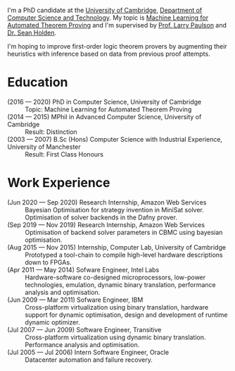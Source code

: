 I'm a PhD candidate at the [University of Cambridge](https://www.cam.ac.uk), [Department of Computer Science and Technology](https://www.cst.cam.ac.uk). My topic is [Machine Learning for Automated Theorem Proving](https://gtr.ukri.org/projects?ref=studentship-1788755) and I'm supervised by [Prof. Larry Paulson](https://www.cl.cam.ac.uk/~lp15/) and [Dr. Sean Holden](https://www.cl.cam.ac.uk/~sbh11/).

I'm hoping to improve first-order logic theorem provers by augmenting their heuristics with inference based on data from previous proof attempts.

# Education

<dl>
  <dt>(2016 &mdash; 2020) PhD in Computer Science, University of Cambridge</dt>
  <dd>Topic: Machine Learning for Automated Theorem Proving</dd>
  <dt>(2014 &mdash; 2015) MPhil in Advanced Computer Science, University of Cambridge</dt>
  <dd>Result: Distinction</dd>
  <dt>(2003 &mdash; 2007) B.Sc (Hons) Computer Science with Industrial Experience, University of Manchester</dt>
  <dd>Result: First Class Honours</dd>
</dl>

# Work Experience

<dl>
  <dt>(Jun 2020 &mdash; Sep 2020) Research Internship, Amazon Web Services</dt>
  <dd>Bayesian Optimisation for strategy invention in MiniSat solver. Optimisation of solver backends in the Dafny prover.</dd>
  <dt>(Sep 2019 &mdash; Nov 2019) Research Internship, Amazon Web Services</dt>
  <dd>Optimisation of backend solver parameters in CBMC using bayesian optimisation.</dd>
  <dt>(Aug 2015 &mdash; Nov 2015) Internship, Computer Lab, University of Cambridge</dt>
  <dd>Prototyped a tool-chain to compile high-level hardware descriptions down to FPGAs.</dd>
  <dt>(Apr 2011 &mdash; May 2014) Sofware Engineer, Intel Labs</dt>
  <dd>Hardware-software co-designed microprocessors, low-power technologies, emulation, dynamic binary translation, performance analysis and optimisation.</dd>
  <dt>(Jun 2009 &mdash; Mar 2011) Sofware Engineer, IBM</dt>
  <dd>Cross-platform virtualization using binary translation, hardware support for dynamic optimisation, design and development of runtime dynamic optimizer.</dd>
  <dt>(Jul 2007 &mdash; Jun 2009) Software Engineer, Transitive</dt>
  <dd>Cross-platform virtualization using dynamic binary translation. Performance analysis and optimisation.</dd>
  <dt>(Jul 2005 &mdash; Jul 2006) Intern Software Engineer, Oracle</dt>
  <dd>Datacenter automation and failure recovery.</dd>
</dl>
